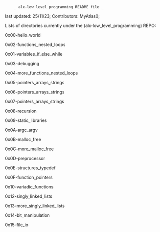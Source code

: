 		_ alx-low_level_programming README file _

last updated: 25/11/23;
Contributors: MyAtlas0;


Lists of directories currently under the (alx-low_level_programming) REPO:

0x00-hello_world


0x02-functions_nested_loops


0x01-variables_if_else_while


0x03-debugging


0x04-more_functions_nested_loops


0x05-pointers_arrays_strings


0x06-pointers_arrays_strings


0x07-pointers_arrays_strings


0x08-recursion


0x09-static_libraries


0x0A-argc_argv


0x0B-malloc_free


0x0C-more_malloc_free


0x0D-preprocessor


0x0E-structures_typedef


0x0F-function_pointers


0x10-variadic_functions


0x12-singly_linked_lists


0x13-more_singly_linked_lists


0x14-bit_manipulation


0x15-file_io
